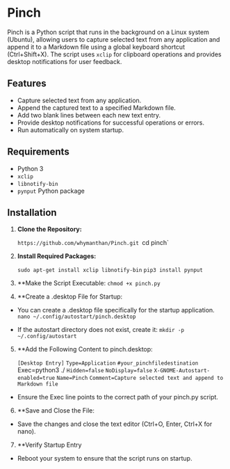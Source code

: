 # Pinch

Pinch is a Python script that runs in the background on a Linux system (Ubuntu), allowing users to capture selected text from any application and append it to a Markdown file using a global keyboard shortcut (Ctrl+Shift+X). The script uses `xclip` for clipboard operations and provides desktop notifications for user feedback.

## Features

- Capture selected text from any application.
- Append the captured text to a specified Markdown file.
- Add two blank lines between each new text entry.
- Provide desktop notifications for successful operations or errors.
- Run automatically on system startup.

## Requirements

- Python 3
- `xclip`
- `libnotify-bin`
- `pynput` Python package

## Installation

1. **Clone the Repository:**

   `https://github.com/whymanthan/Pinch.git
   `cd pinch`
   
2. **Install Required Packages:**

   `sudo apt-get install xclip libnotify-bin`
   `pip3 install pynput`
   
3. **Make the Script Executable:
   `chmod +x pinch.py`
   
4. **Create a .desktop File for Startup:

- You can create a .desktop file specifically for the startup application.
  `nano ~/.config/autostart/pinch.desktop`

- If the autostart directory does not exist, create it:
   ```mkdir -p ~/.config/autostart```


5. **Add the Following Content to pinch.desktop:

   `[Desktop Entry]`
   `Type=Application`
   `#your_pinchfiledestination
   `Exec=python3 ./
   `Hidden=false`
   `NoDisplay=false`
   `X-GNOME-Autostart-enabled=true`
   `Name=Pinch`
   `Comment=Capture selected text and append to Markdown file`

- Ensure the Exec line points to the correct path of your pinch.py script.

6. **Save and Close the File:

- Save the changes and close the text editor (Ctrl+O, Enter, Ctrl+X for nano).

7. **Verify Startup Entry

- Reboot your system to ensure that the script runs on startup.